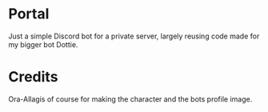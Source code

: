 # Portal

Just a simple Discord bot for a private server, largely reusing code made for my bigger bot Dottie.

# Credits

Ora-Allagis of course for making the character and the bots profile image.